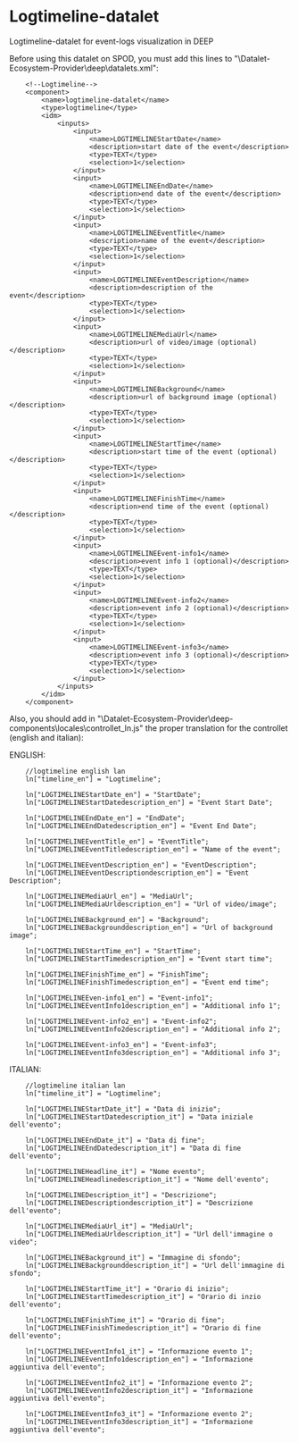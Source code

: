 # Logtimeline-datalet
Logtimeline-datalet for event-logs visualization in DEEP

Before using this datalet on SPOD, you must add this lines to "\Datalet-Ecosystem-Provider\deep\datalets.xml":

        <!--Logtimeline-->
        <component>
            <name>logtimeline-datalet</name>
            <type>logtimeline</type>
            <idm>
                <inputs>                  
                    <input>
                        <name>LOGTIMELINEStartDate</name>
                        <description>start date of the event</description>
                        <type>TEXT</type>
                        <selection>1</selection>
                    </input>
                    <input>
                        <name>LOGTIMELINEEndDate</name>
                        <description>end date of the event</description>
                        <type>TEXT</type>
                        <selection>1</selection>
                    </input>
                    <input>
                        <name>LOGTIMELINEEventTitle</name>
                        <description>name of the event</description>
                        <type>TEXT</type>
                        <selection>1</selection>
                    </input>
                    <input>
                        <name>LOGTIMELINEEventDescription</name>
                        <description>description of the event</description>
                        <type>TEXT</type>
                        <selection>1</selection>
                    </input>
                    <input>
                        <name>LOGTIMELINEMediaUrl</name>
                        <description>url of video/image (optional)</description>
                        <type>TEXT</type>
                        <selection>1</selection>
                    </input>
                    <input>
                        <name>LOGTIMELINEBackground</name>
                        <description>url of background image (optional)</description>
                        <type>TEXT</type>
                        <selection>1</selection>
                    </input>
                    <input>
                        <name>LOGTIMELINEStartTime</name>
                        <description>start time of the event (optional)</description>
                        <type>TEXT</type>
                        <selection>1</selection>
                    </input>
                    <input>
                        <name>LOGTIMELINEFinishTime</name>
                        <description>end time of the event (optional)</description>
                        <type>TEXT</type>
                        <selection>1</selection>
                    </input>
                    <input>
                        <name>LOGTIMELINEEvent-info1</name>
                        <description>event info 1 (optional)</description>
                        <type>TEXT</type>
                        <selection>1</selection>
                    </input>
                    <input>
                        <name>LOGTIMELINEEvent-info2</name>
                        <description>event info 2 (optional)</description>
                        <type>TEXT</type>
                        <selection>1</selection>
                    </input>
                    <input>
                        <name>LOGTIMELINEEvent-info3</name>
                        <description>event info 3 (optional)</description>
                        <type>TEXT</type>
                        <selection>1</selection>
                    </input>
                </inputs>
            </idm>
        </component>

Also, you should add in "\Datalet-Ecosystem-Provider\deep-components\locales\controllet_ln.js" the proper translation for the controllet (english and italian):

ENGLISH:

        //logtimeline english lan
        ln["timeline_en"] = "Logtimeline";
        
        ln["LOGTIMELINEStartDate_en"] = "StartDate";
        ln["LOGTIMELINEStartDatedescription_en"] = "Event Start Date";
        
        ln["LOGTIMELINEEndDate_en"] = "EndDate";
        ln["LOGTIMELINEEndDatedescription_en"] = "Event End Date";
        
        ln["LOGTIMELINEEventTitle_en"] = "EventTitle";
        ln["LOGTIMELINEEventTitledescription_en"] = "Name of the event";
        
        ln["LOGTIMELINEEventDescription_en"] = "EventDescription";
        ln["LOGTIMELINEEventDescriptiondescription_en"] = "Event Description";
        
        ln["LOGTIMELINEMediaUrl_en"] = "MediaUrl";
        ln["LOGTIMELINEMediaUrldescription_en"] = "Url of video/image";
        
        ln["LOGTIMELINEBackground_en"] = "Background";
        ln["LOGTIMELINEBackgrounddescription_en"] = "Url of background image";
        
        ln["LOGTIMELINEStartTime_en"] = "StartTime";
        ln["LOGTIMELINEStartTimedescription_en"] = "Event start time";
        
        ln["LOGTIMELINEFinishTime_en"] = "FinishTime";
        ln["LOGTIMELINEFinishTimedescription_en"] = "Event end time";
        
        ln["LOGTIMELINEEven-info1_en"] = "Event-info1";
        ln["LOGTIMELINEEventInfo1description_en"] = "Additional info 1";
        
        ln["LOGTIMELINEEvent-info2_en"] = "Event-info2";
        ln["LOGTIMELINEEventInfo2description_en"] = "Additional info 2";
        
        ln["LOGTIMELINEEvent-info3_en"] = "Event-info3";
        ln["LOGTIMELINEEventInfo3description_en"] = "Additional info 3";
         

ITALIAN:

        //logtimeline italian lan
        ln["timeline_it"] = "Logtimeline";
        
        ln["LOGTIMELINEStartDate_it"] = "Data di inizio";
        ln["LOGTIMELINEStartDatedescription_it"] = "Data iniziale dell'evento";
        
        ln["LOGTIMELINEEndDate_it"] = "Data di fine";
        ln["LOGTIMELINEEndDatedescription_it"] = "Data di fine dell'evento";
        
        ln["LOGTIMELINEHeadline_it"] = "Nome evento";
        ln["LOGTIMELINEHeadlinedescription_it"] = "Nome dell'evento";
        
        ln["LOGTIMELINEDescription_it"] = "Descrizione";
        ln["LOGTIMELINEDescriptiondescription_it"] = "Descrizione dell'evento";
        
        ln["LOGTIMELINEMediaUrl_it"] = "MediaUrl";
        ln["LOGTIMELINEMediaUrldescription_it"] = "Url dell'immagine o video";
        
        ln["LOGTIMELINEBackground_it"] = "Immagine di sfondo";
        ln["LOGTIMELINEBackgrounddescription_it"] = "Url dell'immagine di sfondo";
        
        ln["LOGTIMELINEStartTime_it"] = "Orario di inizio";
        ln["LOGTIMELINEStartTimedescription_it"] = "Orario di inzio dell'evento";
        
        ln["LOGTIMELINEFinishTime_it"] = "Orario di fine";
        ln["LOGTIMELINEFinishTimedescription_it"] = "Orario di fine dell'evento";
        
        ln["LOGTIMELINEEventInfo1_it"] = "Informazione evento 1";
        ln["LOGTIMELINEEventInfo1description_en"] = "Informazione aggiuntiva dell'evento";
        
        ln["LOGTIMELINEEventInfo2_it"] = "Informazione evento 2";
        ln["LOGTIMELINEEventInfo2description_it"] = "Informazione aggiuntiva dell'evento";
        
        ln["LOGTIMELINEEventInfo3_it"] = "Informazione evento 2";
        ln["LOGTIMELINEEventInfo3description_it"] = "Informazione aggiuntiva dell'evento";        
